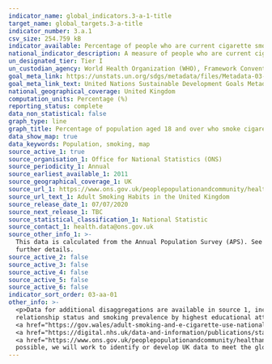 ```yaml
---
indicator_name: global_indicators.3-a-1-title
target_name: global_targets.3-a-title
indicator_number: 3.a.1
csv_size: 254.759 kB
indicator_available: Percentage of people who are current cigarette smokers aged 18 years and older
national_indicator_description: A measure of people who are current cigarette smokers in relation to all persons aged 18 years and older. 
un_designated_tier: Tier I
un_custodian_agency: World Health Organization (WHO), Framework Convention on Tobacco Control (FCTC)
goal_meta_link: https://unstats.un.org/sdgs/metadata/files/Metadata-03-0a-01.pdf
goal_meta_link_text: United Nations Sustainable Development Goals Metadata (PDF 866 KB)
national_geographical_coverage: United Kingdom
computation_units: Percentage (%)
reporting_status: complete
data_non_statistical: false
graph_type: line
graph_title: Percentage of population aged 18 and over who smoke cigarettes
data_show_map: true
data_keywords: Population, smoking, map
source_active_1: true
source_organisation_1: Office for National Statistics (ONS)
source_periodicity_1: Annual
source_earliest_available_1: 2011
source_geographical_coverage_1: UK
source_url_1: https://www.ons.gov.uk/peoplepopulationandcommunity/healthandsocialcare/healthandlifeexpectancies/datasets/smokinghabitsintheukanditsconstituentcountries
source_url_text_1: Adult Smoking Habits in the United Kingdom
source_release_date_1: 07/07/2020
source_next_release_1: TBC
source_statistical_classification_1: National Statistic
source_contact_1: health.data@ons.gov.uk
source_other_info_1: >-
  This data is calculated from the Annual Population Survey (APS). See the <a href = "https://www.ons.gov.uk/peoplepopulationandcommunity/healthandsocialcare/healthandlifeexpectancies/bulletins/adultsmokinghabitsingreatbritain/latest">'Adult Smoking Habits in the UK, 2019' report</a> for
  further details.
source_active_2: false
source_active_3: false
source_active_4: false
source_active_5: false
source_active_6: false
indicator_sort_order: 03-aa-01
other_info: >-
  <p>Data for additional disaggregations are available in source 1, including data for smoking prevalence in English counties, smoking prevalence in English Clinical Commissioning Groups and Welsh Local Health Boards, smoking prevalence by economic activity, smoking prevalence by
  relationship status and smoking prevalence by highest educational attainment. Note that smoking prevalence by economic activity is only for ages 18 to 64.</p><p> Other sources of smoking data for the devolved administrations include the 
  <a href="https://gov.wales/adult-smoking-and-e-cigarette-use-national-survey-wales-april-2018-march-2019">National Survey for Wales</a>, the <a href = "https://www.gov.scot/publications/scottish-health-survey-2018-volume-1-main-report/">Scottish Health Survey</a> and the 
  <a href="https://digital.nhs.uk/data-and-information/publications/statistical/health-survey-for-england/">Health Survey for England</a>. Opinions and Lifestyle Survey data for 
  <a href="https://www.ons.gov.uk/peoplepopulationandcommunity/healthandsocialcare/drugusealcoholandsmoking/datasets/adultsmokinghabitsingreatbritain">Adult smoking habits in Great Britain</a> is also available. This indicator is being used as an approximation of the UN SDG Indicator. Where
  possible, we will work to identify or develop UK data to meet the global indicator specification. This indicator has been identified in collaboration with topic experts.
---
```

